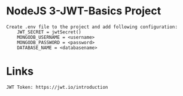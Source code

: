 # NodeJS 3-JWT-Basics Project

    Create .env file to the project and add following configuration:
        JWT_SECRET = jwtSecret()
        MONGODB_USERNAME = <username>
        MONGODB_PASSWORD = <password>
        DATABASE_NAME = <databasename>

# Links
    JWT Token: https://jwt.io/introduction
